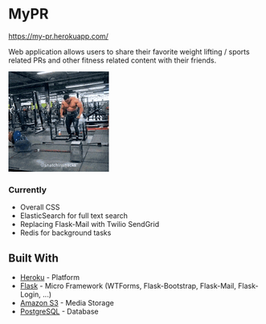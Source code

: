 # MyPR

https://my-pr.herokuapp.com/

Web application allows users to share their favorite weight lifting / sports related PRs and other fitness related content with their friends. 

![Image](assets/pr.gif)

### Currently

- Overall CSS
- ElasticSearch for full text search
- Replacing Flask-Mail with Twilio SendGrid
- Redis for background tasks

## Built With

* [Heroku](https://dashboard.heroku.com/apps) - Platform
* [Flask](https://het.as.utexas.edu/HET/Software/PyQt/qtsql.html) - Micro Framework (WTForms, Flask-Bootstrap, Flask-Mail, Flask-Login, ...)
* [Amazon S3](https://aws.amazon.com/s3/) - Media Storage
* [PostgreSQL](https://www.postgresql.org/) - Database
